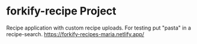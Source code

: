 # forkify-recipe Project

Recipe application with custom recipe uploads.
For testing put "pasta" in a recipe-search.
https://forkify-recipes-maria.netlify.app/ 
